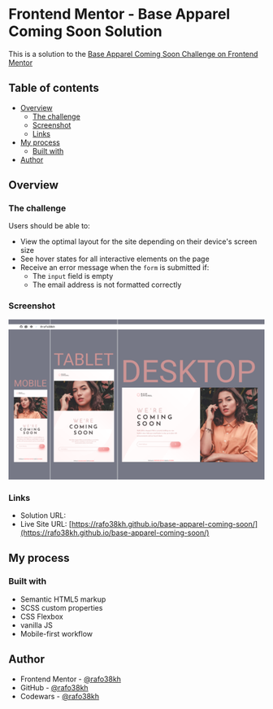 # Frontend Mentor - Base Apparel Coming Soon Solution

This is a solution to the [Base Apparel Coming Soon Challenge on Frontend Mentor](https://www.frontendmentor.io/challenges/base-apparel-coming-soon-page-5d46b47f8db8a7063f9331a0)

## Table of contents

- [Overview](#overview)
  - [The challenge](#the-challenge)
  - [Screenshot](#screenshot)
  - [Links](#links)
- [My process](#my-process)
  - [Built with](#built-with)
- [Author](#author)

## Overview

### The challenge

Users should be able to:

- View the optimal layout for the site depending on their device's screen size
- See hover states for all interactive elements on the page
- Receive an error message when the `form` is submitted if:
  - The `input` field is empty
  - The email address is not formatted correctly

### Screenshot

![screenshot](./images/screenshot.png)

### Links

- Solution URL: []()
- Live Site URL: [https://rafo38kh.github.io/base-apparel-coming-soon/](https://rafo38kh.github.io/base-apparel-coming-soon/)

## My process

### Built with

- Semantic HTML5 markup
- SCSS custom properties
- CSS Flexbox
- vanilla JS
- Mobile-first workflow

## Author

- Frontend Mentor - [@rafo38kh](https://www.frontendmentor.io/profile/rafo38kh)
- GitHub - [@rafo38kh](https://github.com/rafo38kh)
- Codewars - [@rafo38kh](https://www.codewars.com/users/rafo38kh)

